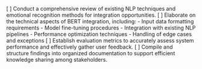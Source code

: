 [ ] Conduct a comprehensive review of existing NLP techniques and emotional recognition methods for integration opportunities.
[ ] Elaborate on the technical aspects of BERT integration, including:
    - Input data formatting requirements
    - Model fine-tuning procedures
    - Integration with existing NLP pipelines
    - Performance optimization techniques
    - Handling of edge cases and exceptions
[ ] Establish evaluation metrics to accurately assess system performance and effectively gather user feedback.
[ ] Compile and structure findings into organized documentation to support efficient knowledge sharing among stakeholders.